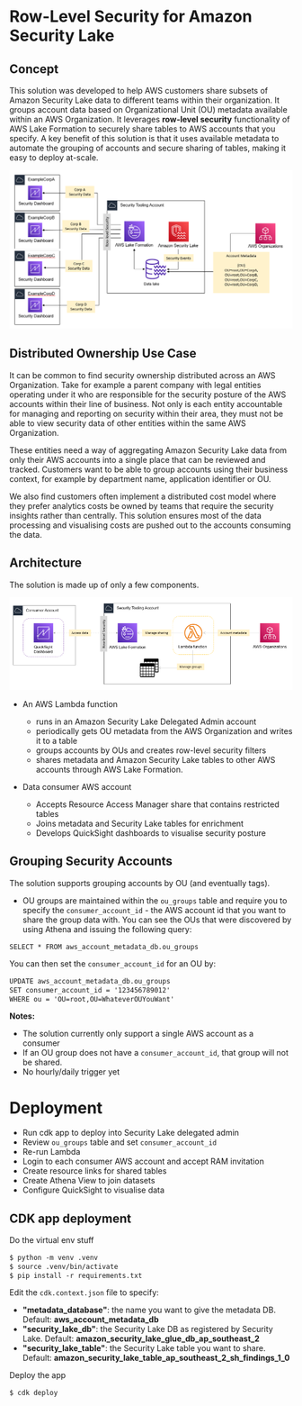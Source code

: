 
# Row-Level Security for Amazon Security Lake

## Concept

This solution was developed to help AWS customers share subsets of Amazon Security Lake data to different teams within their organization. It groups account data based on Organizational Unit (OU) metadata available within an AWS Organization. It leverages **row-level security** functionality of AWS Lake Formation to securely share tables to AWS accounts that you specify. A key benefit of this solution is that it uses available metadata to automate the grouping of accounts and secure sharing of tables, making it easy to deploy at-scale.

![Distributed Amazon Security Lake Data](/imgs/distributed-security-lake.png "Distributed Amazon Security Lake Data")

## Distributed Ownership Use Case
It can be common to find security ownership distributed across an AWS Organization. Take for example a parent company with legal entities operating under it who are responsible for the security posture of the AWS accounts within their line of business. Not only is each entity accountable for managing and reporting on security within their area, they must not be able to view security data of other entities within the same AWS Organization.

These entities need a way of aggregating Amazon Security Lake data from only their AWS accounts into a single place that can be reviewed and tracked. Customers want to be able to group accounts using their business context, for example by department name, application identifier or OU.

We also find customers often implement a distributed cost model where they prefer analytics costs be owned by teams that require the security insights rather than centrally. This solution ensures most of the data processing and visualising costs are pushed out to the accounts consuming the data.

## Architecture
The solution is made up of only a few components.

![Distributed Amazon Security Lake Data Architecture](/imgs/distributed-security-lake-lambda.png "Distributed Amazon Security Lake Data Architecture")

- An AWS Lambda function
    - runs in an Amazon Security Lake Delegated Admin account
    - periodically gets OU metadata from the AWS Organization and writes it to a table
    - groups accounts by OUs and creates row-level security filters
    - shares metadata and Amazon Security Lake tables to other AWS accounts through AWS Lake Formation.

- Data consumer AWS account
    - Accepts Resource Access Manager share that contains restricted tables
    - Joins metadata and Security Lake tables for enrichment
    - Develops QuickSight dashboards to visualise security posture

## Grouping Security Accounts
The solution supports grouping accounts by OU (and eventually tags).

- OU groups are maintained within the `ou_groups` table and require you to specify the `consumer_account_id` - the AWS account id that you want to share the group data with. You can see the OUs that were discovered by using Athena and issuing the following query:
```
SELECT * FROM aws_account_metadata_db.ou_groups
```
You can then set the `consumer_account_id` for an OU by:

```
UPDATE aws_account_metadata_db.ou_groups
SET consumer_account_id = '123456789012'
WHERE ou = 'OU=root,OU=WhateverOUYouWant'
```
**Notes:**
- The solution currently only support a single AWS account as a consumer
- If an OU group does not have a `consumer_account_id`, that group will not be shared.
- No hourly/daily trigger yet

# Deployment
- Run cdk app to deploy into Security Lake delegated admin
- Review `ou_groups` table and set `consumer_account_id`
- Re-run Lambda
- Login to each consumer AWS account and accept RAM invitation
- Create resource links for shared tables
- Create Athena View to join datasets
- Configure QuickSight to visualise data


## CDK app deployment

Do the virtual env stuff

```
$ python -m venv .venv
$ source .venv/bin/activate
$ pip install -r requirements.txt

```

Edit the `cdk.context.json` file to specify:

- **"metadata_database"**: the name you want to give the metadata DB. Default: **aws_account_metadata_db**
- **"security_lake_db"**: the Security Lake DB as registered by Security Lake. Default: **amazon_security_lake_glue_db_ap_southeast_2**
- **"security_lake_table"**: the Security Lake table you want to share. Default: **amazon_security_lake_table_ap_southeast_2_sh_findings_1_0**


Deploy the app

```
$ cdk deploy
```

